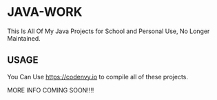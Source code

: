 # JAVA-WORK
This Is All Of My Java Projects for School and Personal Use, No Longer Maintained.


## USAGE
You Can Use https://codenvy.io to compile all of these projects.

MORE INFO COMING SOON!!!!
